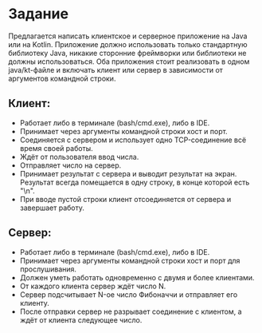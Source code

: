 # Задание

Предлагается написать клиентское и серверное приложение на Java или на Kotlin. Приложение должно использовать только
стандартную библиотеку Java, никакие сторонние фреймворки или библиотеки не должны использоваться. Оба приложения стоит
реализовать в одном java/kt-файле и включать клиент или сервер в зависимости от аргументов командной строки.

## Клиент:

- Работает либо в терминале (bash/cmd.exe), либо в IDE.
- Принимает через аргументы командной строки хост и порт.
- Соединяется с сервером и использует одно TCP-соединение всё время своей работы.
- Ждёт от пользователя ввод числа.
- Отправляет число на сервер.
- Принимает результат с сервера и выводит результат на экран. Результат всегда помещается в одну строку, в конце которой
  есть "\n".
- При вводе пустой строки клиент отсоединяется от сервера и завершает работу.

## Сервер:

- Работает либо в терминале (bash/cmd.exe), либо в IDE.
- Принимает через аргументы командной строки хост и порт для прослушивания.
- Должен уметь работать одновременно с двумя и более клиентами.
- От каждого клиента сервер ждёт число N.
- Сервер подсчитывает N-ое число Фибоначчи и отправляет его клиенту.
- После отправки сервер не разрывает соединение с клиентом, а ждёт от клиента следующее число.
